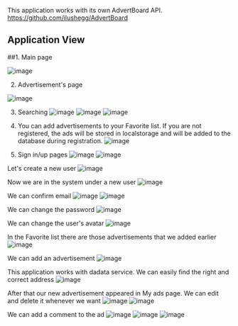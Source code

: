 This application works with its own AdvertBoard API.
https://github.com/ilushegg/AdvertBoard

## Application View
##1. Main page

![image](https://user-images.githubusercontent.com/87064924/216818218-070aed5b-2d1b-42f5-8522-dcdc1776a69a.png)

2. Advertisement's page

![image](https://user-images.githubusercontent.com/87064924/216818196-f5b3c5f7-dde9-4dbe-be72-d7935e31d13b.png)

3. Searching
![image](https://user-images.githubusercontent.com/87064924/216818282-17c824da-bd38-4ae9-88e6-641d45688fac.png)
![image](https://user-images.githubusercontent.com/87064924/216818370-de77f22d-702d-4ca9-935d-dc485eb95df6.png)
![image](https://user-images.githubusercontent.com/87064924/216818314-2a63d1ea-7006-4b6b-82ba-80b84d27a56a.png)
 
4. You can add advertisements to your Favorite list. If you are not registered, the ads will be stored in localstorage and will be added to the database during registration.
![image](https://user-images.githubusercontent.com/87064924/216818942-81b239a7-a303-4292-bae8-e4441a9203e4.png)

5. Sign in/up pages
![image](https://user-images.githubusercontent.com/87064924/216818629-5c11ac2c-6e5d-47a3-a909-9e2f24236ce5.png)
![image](https://user-images.githubusercontent.com/87064924/216818648-10705306-2622-4b19-87a3-0fed9c579cf6.png)

Let's create a new user
![image](https://user-images.githubusercontent.com/87064924/216819000-c71c22ee-0d46-419e-b48b-f877ec0d15d6.png)

Now we are in the system under a new user
![image](https://user-images.githubusercontent.com/87064924/216819131-6e086738-13f5-44d5-9d06-1ef2cf49bcb7.png)

We can confirm email
![image](https://user-images.githubusercontent.com/87064924/216819188-bc69ad2c-967a-4abc-9766-d34b34e7536d.png)
![image](https://user-images.githubusercontent.com/87064924/216819204-e1f688de-87c2-4add-bcb2-27b04773aba7.png)

We can change the password
![image](https://user-images.githubusercontent.com/87064924/216819307-2cf11d35-69be-4b67-8d66-900bebfc7535.png)

We can change the user's avatar
![image](https://user-images.githubusercontent.com/87064924/216819399-96752c1f-18b5-4d30-93f0-dafa77759f06.png)

In the Favorite list there are those advertisements that we added earlier
![image](https://user-images.githubusercontent.com/87064924/216819561-d6df7fbe-939a-485d-a28a-bf966a67093b.png)

We can add an advertisement
![image](https://user-images.githubusercontent.com/87064924/216819690-12aa4a5f-0d5c-492e-940d-6ee457c2293f.png)

This application works with dadata service. We can easily find the right and correct address
![image](https://user-images.githubusercontent.com/87064924/216819831-cc5c2816-6ad1-40b0-acb9-d59bd14bcac6.png)

After that our new advertisement appeared in My ads page. We can edit and delete it whenever we want
![image](https://user-images.githubusercontent.com/87064924/216819861-76208cf2-ec3f-4dc4-8007-21d1299b36c7.png)
![image](https://user-images.githubusercontent.com/87064924/216820077-b746104c-fef3-4bd8-adfa-e657b35ff70d.png)

We can add a comment to the ad
![image](https://user-images.githubusercontent.com/87064924/216820122-972c6034-c6bb-43d1-ba16-edda16d920b2.png)
![image](https://user-images.githubusercontent.com/87064924/216820200-a78a6bd1-bf65-4a9c-a008-b4ab4e97be3e.png)
![image](https://user-images.githubusercontent.com/87064924/216820221-fbd9b239-37b8-4835-be08-a43936c8e76b.png)




